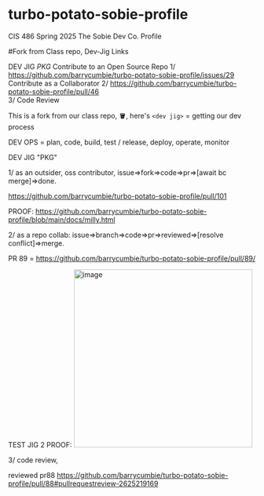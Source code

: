 # turbo-potato-sobie-profile
CIS 486 Spring 2025 The Sobie Dev Co. Profile 

#Fork from Class repo, Dev-Jig Links

DEV JIG *PKG* 
Contribute to an Open Source Repo
1/ https://github.com/barrycumbie/turbo-potato-sobie-profile/issues/29
<br>
Contribute as a Collaborator
2/ https://github.com/barrycumbie/turbo-potato-sobie-profile/pull/46
<br>
3/ Code Review
<br>

This is a fork from our class repo, 🪣, here's `<dev jig>` = getting our dev process

DEV OPS = plan, code, build, test / release, deploy, operate, monitor

DEV JIG "PKG"

1/ as an outsider, oss contributor, issue=>fork=>code=>pr=>[await bc merge]=>done.

https://github.com/barrycumbie/turbo-potato-sobie-profile/pull/101

PROOF: https://github.com/barrycumbie/turbo-potato-sobie-profile/blob/main/docs/milly.html

2/ as a repo collab: issue=>branch=>code=>pr=>reviewed=>[resolve conflict]=>merge.

PR 89 = https://github.com/barrycumbie/turbo-potato-sobie-profile/pull/89/

TEST JIG 2 PROOF:
<img width="363" alt="image" src="https://github.com/user-attachments/assets/1fdd19c6-c8df-4889-a0bc-060082c0cdd6" />



3/ code review, 

reviewed pr88 https://github.com/barrycumbie/turbo-potato-sobie-profile/pull/88#pullrequestreview-2625219169

